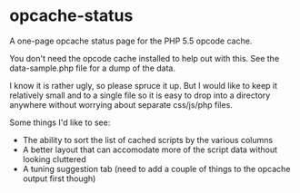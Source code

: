 opcache-status
==============

A one-page opcache status page for the PHP 5.5 opcode cache.

You don't need the opcode cache installed to help out with this.
See the data-sample.php file for a dump of the data.

I know it is rather ugly, so please spruce it up. But I would like
to keep it relatively small and to a single file so it is easy to 
drop into a directory anywhere without worrying about separate css/js/php
files.

Some things I'd like to see:

 - The ability to sort the list of cached scripts by the various columns
 - A better layout that can accomodate more of the script data without looking cluttered
 - A tuning suggestion tab (need to add a couple of things to the opcache output first though)

